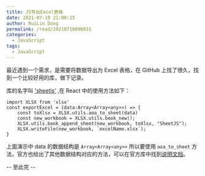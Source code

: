 ```yaml
---
title: JS导出Excel表格
date: 2021-07-10 21:00:15
author: RuiLin Dong
permalink: /read/20210710090031
categories:
  - JavaScript
tags:
  - JavaScript
---
```


最近遇到一个需求，是需要将数据导出为 Excel 表格，在 GitHub 上找了很久，找到一个比较好用的库，做下记录。
<!-- more -->

库的名字叫 ['sheetjs'](https://github.com/SheetJS/sheetjs) ,在 React 中的使用方法如下：
```JSX
import XLSX from 'xlsx'
const exportExcel = (data:Array<Array<any>>) => {
    const toXlsx = XLSX.utils.aoa_to_sheet(data)
    const new_workbook = XLSX.utils.book_new();
    XLSX.utils.book_append_sheet(new_workbook, toXlsx, "SheetJS");
    XLSX.writeFile(new_workbook, `excelName.xlsx`);
}      
```
上面演示中 data 的数据结构是 `Array<Array<any>>` 所以要使用 `aoa_to_sheet` 方法，官方也给出了其他数据结构对应的方法，可以在官方库中找到[说明文档](https://github.com/SheetJS/sheetjs#readme)。

-- 至此完 --
